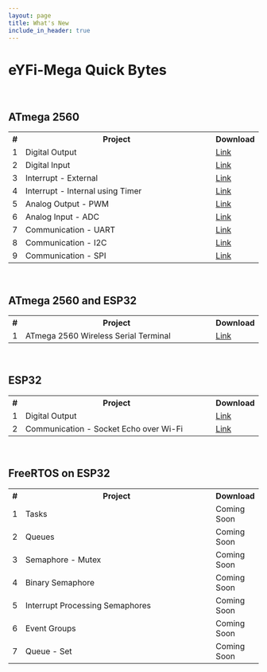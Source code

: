 ```yaml
---
layout: page
title: What's New
include_in_header: true
---
```


# eYFi-Mega Quick Bytes


<br>

## ATmega 2560 

<table>
  <col width="10">
  <col width="500">
  <col width="80">
  <tr>
    <th>#</th>
    <th>Project</th>
    <th>Download</th>
  </tr>
  <tr>
    <td>1</td>
    <td>Digital Output</td>
    <td><a href="https://doc-0c-c0-docs.googleusercontent.com/docs/securesc/ha0ro937gcuc7l7deffksulhg5h7mbp1/1vi86l1b6unedvddvgr15mhuhps33rrk/1576245600000/01066791640500494942/*/1iG5QqvwTswTnppciCQLvwz2CUD9xrbL2?e=download" target="_self">Link</a></td>
  </tr>

  <tr>
    <td>2</td>
    <td>Digital Input</td>
    <td><a href="https://doc-0k-c0-docs.googleusercontent.com/docs/securesc/ha0ro937gcuc7l7deffksulhg5h7mbp1/htc1pouvk51n860lslshfg7iiecv9scb/1576245600000/01066791640500494942/*/10Sm-WL8DMJBIqfVh_poAWh2yTX66ziF0?e=download" target="_self">Link</a></td>
  </tr>

  <tr>
    <td>3</td>
    <td>Interrupt - External</td>
    <td><a href="https://doc-00-c0-docs.googleusercontent.com/docs/securesc/ha0ro937gcuc7l7deffksulhg5h7mbp1/rl6lg50r7muslavdnkt4avdqb261q60o/1576245600000/01066791640500494942/*/1eFXDaBBT0OjUaMbrQcNelCr8XV9MPdws?e=download" target="_self">Link</a></td>
  </tr>

  <tr>
    <td>4</td>
    <td>Interrupt - Internal using Timer</td>
    <td><a href="https://doc-04-c0-docs.googleusercontent.com/docs/securesc/ha0ro937gcuc7l7deffksulhg5h7mbp1/3ri4coli3kf6bf69t5o9jmat2vq5gre7/1576245600000/01066791640500494942/*/1SAA-Jfkiape1YxkjR1ZDkkR4VXk5Cpd1?e=download" target="_self">Link</a></td>
  </tr>
    
  <tr>
    <td>5</td>
    <td>Analog Output - PWM</td>
    <td><a href="https://doc-0g-c0-docs.googleusercontent.com/docs/securesc/ha0ro937gcuc7l7deffksulhg5h7mbp1/r1hbkt24pkoi0c3bn6gusg8ri09g886t/1576245600000/01066791640500494942/*/1VqfdCtWVp1Y0qI3JN2y5HF5_4J8TYfko?e=download" target="_self">Link</a></td>
  </tr>

  <tr>
    <td>6</td>
    <td>Analog Input - ADC</td>
    <td><a href="https://doc-0o-c0-docs.googleusercontent.com/docs/securesc/ha0ro937gcuc7l7deffksulhg5h7mbp1/rp3d8elhse1ls9gi8b1rqrbgh06eth02/1576245600000/01066791640500494942/*/1L14iMvmt4IZOiVhP_wpF1k3ynGz4RZ0R?e=download" target="_self">Link</a></td>
  </tr>

  <tr>
    <td>7</td>
    <td>Communication - UART</td>
    <td><a href="https://doc-0g-c0-docs.googleusercontent.com/docs/securesc/ha0ro937gcuc7l7deffksulhg5h7mbp1/a9nk1ro2k4kq1lp1pm1fc941hp70isnk/1576245600000/01066791640500494942/*/1zRYcOQMBzrXSlPKwW2NH-Ihdl82Qb3e5?e=download" target="_self">Link</a></td>
  </tr>

  <tr>
    <td>8</td>
    <td>Communication - I2C</td>
    <td><a href="https://doc-0c-c0-docs.googleusercontent.com/docs/securesc/ha0ro937gcuc7l7deffksulhg5h7mbp1/dcat7411v5vj8o5abmsmu4dv033vkspn/1576245600000/01066791640500494942/*/13i_rbaW06Gd8BlIm9gB9Q5riiH59DcbG?e=download" target="_self">Link</a></td>
  </tr>
    
  <tr>
    <td>9</td>
    <td>Communication - SPI</td>
    <td><a href="https://doc-0s-c0-docs.googleusercontent.com/docs/securesc/ha0ro937gcuc7l7deffksulhg5h7mbp1/qrn472na0uj5ujqtsbr07o21avjntlpg/1576245600000/01066791640500494942/*/1U74phUEB3nD22W-VwLMbP0vUudmB_wpI?e=download" target="_self">Link</a></td>
  </tr>
</table>


<br>

## ATmega 2560 and ESP32

<table>
  <col width="10">
  <col width="500">
  <col width="80">
  <tr>
    <th>#</th>
    <th>Project</th>
    <th>Download</th>
  </tr>
  <tr>
    <td>1</td>
    <td>ATmega 2560 Wireless Serial Terminal</td>
    <td><a href="https://doc-0o-c0-docs.googleusercontent.com/docs/securesc/ha0ro937gcuc7l7deffksulhg5h7mbp1/5q59mdv31rfu5qn7o4amv9cpa6rtsjdi/1576245600000/01066791640500494942/*/1v66NjRotM6kEOqLJt2KUMJP-vg9ni3LN?e=download" target="_self">Link</a></td>
  </tr>

</table>


<br>

## ESP32

<table>
  <col width="10">
  <col width="500">
  <col width="80">
  <tr>
    <th>#</th>
    <th>Project</th>
    <th>Download</th>
  </tr>
  
  <tr>
    <td>1</td>
    <td>Digital Output</td>
    <td><a href="https://doc-0g-c0-docs.googleusercontent.com/docs/securesc/ha0ro937gcuc7l7deffksulhg5h7mbp1/50fq3vq510q2k4did0g9dmq4f98h1roq/1576245600000/01066791640500494942/*/1njNeNmeUcPRB02VDeXqMLK7y741bbo7e?e=download" target="_self">Link</a></td>
  </tr>

  <tr>
    <td>2</td>
    <td>Communication - Socket Echo over Wi-Fi</td>
    <td><a href="https://doc-14-c0-docs.googleusercontent.com/docs/securesc/ha0ro937gcuc7l7deffksulhg5h7mbp1/bgkklkdpggrnv4uejpp6vv5l4ancpm56/1576245600000/01066791640500494942/*/1rDgorGul_nWoLCHfC3v6gLGyMStMgfoi?e=download" target="_self">Link</a></td>
  </tr>

</table>


<br>

## FreeRTOS on ESP32

<table>
  <col width="10">
  <col width="500">
  <col width="80">
  <tr>
    <th>#</th>
    <th>Project</th>
    <th>Download</th>
  </tr>
  <tr>
    <td>1</td>
    <td>Tasks</td>
    <td>Coming Soon</td>
  </tr>

  <tr>
    <td>2</td>
    <td>Queues</td>
    <td>Coming Soon</td>
  </tr>

  <tr>
    <td>3</td>
    <td>Semaphore - Mutex</td>
    <td>Coming Soon</td>
  </tr>

  <tr>
    <td>4</td>
    <td>Binary Semaphore</td>
    <td>Coming Soon</td>
  </tr>
    
  <tr>
    <td>5</td>
    <td>Interrupt Processing Semaphores</td>
    <td>Coming Soon</td>
  </tr>

  <tr>
    <td>6</td>
    <td>Event Groups</td>
    <td>Coming Soon</td>
  </tr>

  <tr>
    <td>7</td>
    <td>Queue - Set</td>
    <td>Coming Soon</td>
  </tr>

</table>